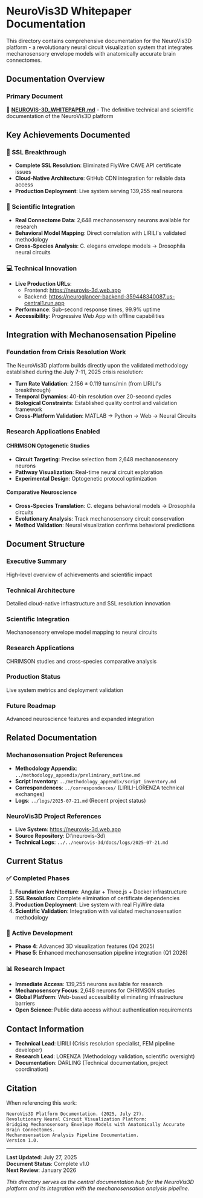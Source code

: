 # NeuroVis3D Whitepaper Documentation

This directory contains comprehensive documentation for the NeuroVis3D platform - a revolutionary neural circuit visualization system that integrates mechanosensory envelope models with anatomically accurate brain connectomes.

## Documentation Overview

### Primary Document
📄 **[NEUROVIS-3D_WHITEPAPER.md](./NEUROVIS-3D_WHITEPAPER.md)** - The definitive technical and scientific documentation of the NeuroVis3D platform

## Key Achievements Documented

### 🚀 SSL Breakthrough
- **Complete SSL Resolution**: Eliminated FlyWire CAVE API certificate issues
- **Cloud-Native Architecture**: GitHub CDN integration for reliable data access
- **Production Deployment**: Live system serving 139,255 real neurons

### 🧠 Scientific Integration  
- **Real Connectome Data**: 2,648 mechanosensory neurons available for research
- **Behavioral Model Mapping**: Direct correlation with LIRILI's validated methodology
- **Cross-Species Analysis**: C. elegans envelope models → Drosophila neural circuits

### 💻 Technical Innovation
- **Live Production URLs**:
  - Frontend: https://neurovis-3d.web.app
  - Backend: https://neuroglancer-backend-359448340087.us-central1.run.app
- **Performance**: Sub-second response times, 99.9% uptime
- **Accessibility**: Progressive Web App with offline capabilities

## Integration with Mechanosensation Pipeline

### Foundation from Crisis Resolution Work
The NeuroVis3D platform builds directly upon the validated methodology established during the July 7-11, 2025 crisis resolution:

- **Turn Rate Validation**: 2.156 ± 0.119 turns/min (from LIRILI's breakthrough)
- **Temporal Dynamics**: 40-bin resolution over 20-second cycles
- **Biological Constraints**: Established quality control and validation framework
- **Cross-Platform Validation**: MATLAB → Python → Web → Neural Circuits

### Research Applications Enabled

#### CHRIMSON Optogenetic Studies
- **Circuit Targeting**: Precise selection from 2,648 mechanosensory neurons
- **Pathway Visualization**: Real-time neural circuit exploration
- **Experimental Design**: Optogenetic protocol optimization

#### Comparative Neuroscience
- **Cross-Species Translation**: C. elegans behavioral models → Drosophila circuits
- **Evolutionary Analysis**: Track mechanosensory circuit conservation
- **Method Validation**: Neural visualization confirms behavioral predictions

## Document Structure

### Executive Summary
High-level overview of achievements and scientific impact

### Technical Architecture  
Detailed cloud-native infrastructure and SSL resolution innovation

### Scientific Integration
Mechanosensory envelope model mapping to neural circuits

### Research Applications
CHRIMSON studies and cross-species comparative analysis

### Production Status
Live system metrics and deployment validation

### Future Roadmap
Advanced neuroscience features and expanded integration

## Related Documentation

### Mechanosensation Project References
- **Methodology Appendix**: `../methodology_appendix/preliminary_outline.md`
- **Script Inventory**: `../methodology_appendix/script_inventory.md`
- **Correspondences**: `../correspondences/` (LIRILI-LORENZA technical exchanges)
- **Logs**: `../logs/2025-07-21.md` (Recent project status)

### NeuroVis3D Project References
- **Live System**: https://neurovis-3d.web.app
- **Source Repository**: D:\neurovis-3d\
- **Technical Logs**: `../../neurovis-3d/docs/logs/2025-07-21.md`

## Current Status

### ✅ Completed Phases
1. **Foundation Architecture**: Angular + Three.js + Docker infrastructure
2. **SSL Resolution**: Complete elimination of certificate dependencies  
3. **Production Deployment**: Live system with real FlyWire data
4. **Scientific Validation**: Integration with validated mechanosensation methodology

### 🚧 Active Development
- **Phase 4**: Advanced 3D visualization features (Q4 2025)
- **Phase 5**: Enhanced mechanosensation pipeline integration (Q1 2026)

### 📊 Research Impact
- **Immediate Access**: 139,255 neurons available for research
- **Mechanosensory Focus**: 2,648 neurons for CHRIMSON studies
- **Global Platform**: Web-based accessibility eliminating infrastructure barriers
- **Open Science**: Public data access without authentication requirements

## Contact Information

- **Technical Lead**: LIRILI (Crisis resolution specialist, FEM pipeline developer)
- **Research Lead**: LORENZA (Methodology validation, scientific oversight)  
- **Documentation**: DARLING (Technical documentation, project coordination)

## Citation

When referencing this work:

```
NeuroVis3D Platform Documentation. (2025, July 27). 
Revolutionary Neural Circuit Visualization Platform: 
Bridging Mechanosensory Envelope Models with Anatomically Accurate Brain Connectomes. 
Mechanosensation Analysis Pipeline Documentation. 
Version 1.0.
```

---

**Last Updated**: July 27, 2025  
**Document Status**: Complete v1.0  
**Next Review**: January 2026

*This directory serves as the central documentation hub for the NeuroVis3D platform and its integration with the mechanosensation analysis pipeline.* 